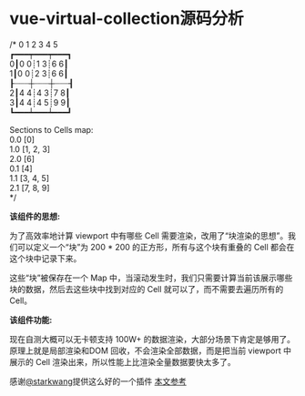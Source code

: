 # vue-virtual-collection源码分析
/*
  0 1 2 3 4 5     
 ┏━━━┯━━━┯━━━┓     
0┃0 0┊1 3┊6 6┃      
1┃0 0┊2 3┊6 6┃   
 ┠┈┈┈┼┈┈┈┼┈┈┈┨   
2┃4 4┊4 3┊7 8┃    
3┃4 4┊4 5┊9 9┃    
 ┗━━━┷━━━┷━━━┛     
 
Sections to Cells map:    
 0.0 [0]   
 1.0 [1, 2, 3]   
 2.0 [6]   
 0.1 [4]   
 1.1 [3, 4, 5]   
 2.1 [7, 8, 9]   
*/   
 

**该组件的思想:**  

为了高效率地计算 viewport 中有哪些 Cell 需要渲染，改用了“块渲染的思想”。我们可以定义一个“块”为 200 * 200 的正方形，所有与这个块有重叠的 Cell 都会在这个块中记录下来。 

这些“块”被保存在一个 Map 中，当滚动发生时，我们只需要计算当前该展示哪些块的数据，然后去这些块中找到对应的 Cell 就可以了，而不需要去遍历所有的 Cell。

**该组件功能:**   

现在自测大概可以无卡顿支持 100W+ 的数据渲染，大部分场景下肯定是够用了。原理上就是局部渲染和DOM 回收，不会渲染全部数据，而是把当前 viewport 中展示的 Cell 渲染出来，所以性能上比渲染全量数据要快太多了。

感谢[@starkwang](https://github.com/starkwang/vue-virtual-collection)提供这么好的一个插件
[本文参考](https://zhuanlan.zhihu.com/p/34380557)
